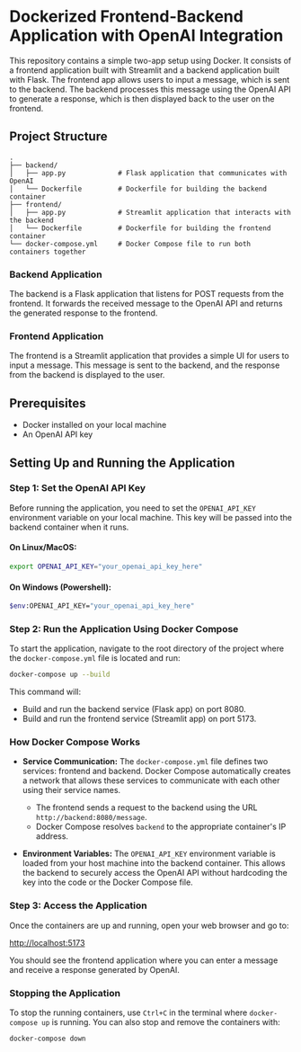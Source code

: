 
# Dockerized Frontend-Backend Application with OpenAI Integration

This repository contains a simple two-app setup using Docker. It consists of a frontend application built with Streamlit and a backend application built with Flask. The frontend app allows users to input a message, which is sent to the backend. The backend processes this message using the OpenAI API to generate a response, which is then displayed back to the user on the frontend.

## Project Structure
```
.
├── backend/
│   ├── app.py             # Flask application that communicates with OpenAI
│   └── Dockerfile         # Dockerfile for building the backend container
├── frontend/
│   ├── app.py             # Streamlit application that interacts with the backend
│   └── Dockerfile         # Dockerfile for building the frontend container
└── docker-compose.yml     # Docker Compose file to run both containers together
```

### Backend Application

The backend is a Flask application that listens for POST requests from the frontend. It forwards the received message to the OpenAI API and returns the generated response to the frontend.

### Frontend Application

The frontend is a Streamlit application that provides a simple UI for users to input a message. This message is sent to the backend, and the response from the backend is displayed to the user.

## Prerequisites

- Docker installed on your local machine
- An OpenAI API key

## Setting Up and Running the Application

### Step 1: Set the OpenAI API Key

Before running the application, you need to set the `OPENAI_API_KEY` environment variable on your local machine. This key will be passed into the backend container when it runs.

#### On Linux/MacOS:

```bash
export OPENAI_API_KEY="your_openai_api_key_here"
```

#### On Windows (Powershell):
```bash
$env:OPENAI_API_KEY="your_openai_api_key_here"
```

### Step 2: Run the Application Using Docker Compose

To start the application, navigate to the root directory of the project where the `docker-compose.yml` file is located and run:

```bash
docker-compose up --build
```

This command will:

- Build and run the backend service (Flask app) on port 8080.
- Build and run the frontend service (Streamlit app) on port 5173.

### How Docker Compose Works

- **Service Communication:** The `docker-compose.yml` file defines two services: frontend and backend. Docker Compose automatically creates a network that allows these services to communicate with each other using their service names.

    - The frontend sends a request to the backend using the URL `http://backend:8080/message`.
    - Docker Compose resolves `backend` to the appropriate container's IP address.

- **Environment Variables:** The `OPENAI_API_KEY` environment variable is loaded from your host machine into the backend container. This allows the backend to securely access the OpenAI API without hardcoding the key into the code or the Docker Compose file.

### Step 3: Access the Application

Once the containers are up and running, open your web browser and go to:

[http://localhost:5173](http://localhost:5173)

You should see the frontend application where you can enter a message and receive a response generated by OpenAI.

### Stopping the Application

To stop the running containers, use `Ctrl+C` in the terminal where `docker-compose up` is running. You can also stop and remove the containers with:

```bash
docker-compose down
```

